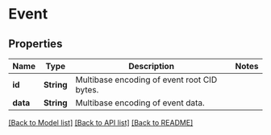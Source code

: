 # Event

## Properties
Name | Type | Description | Notes
------------ | ------------- | ------------- | -------------
**id** | **String** | Multibase encoding of event root CID bytes. | 
**data** | **String** | Multibase encoding of event data. | 

[[Back to Model list]](../README.md#documentation-for-models) [[Back to API list]](../README.md#documentation-for-api-endpoints) [[Back to README]](../README.md)


